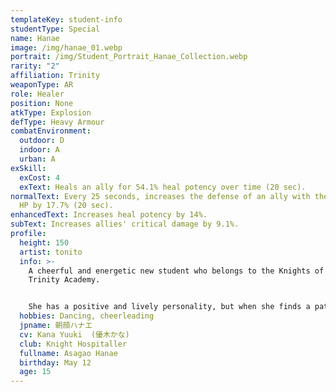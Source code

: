 ```yaml
---
templateKey: student-info
studentType: Special
name: Hanae
image: /img/hanae_01.webp
portrait: /img/Student_Portrait_Hanae_Collection.webp
rarity: "2"
affiliation: Trinity
weaponType: AR
role: Healer
position: None
atkType: Explosion
defType: Heavy Armour
combatEnvironment:
  outdoor: D
  indoor: A
  urban: A
exSkill:
  exCost: 4
  exText: Heals an ally for 54.1% heal potency over time (20 sec).
normalText: Every 25 seconds, increases the defense of an ally with the lowest
  HP by 17.7% (20 sec).
enhancedText: Increases heal potency by 14%.
subText: Increases allies' critical damage by 9.1%.
profile:
  height: 150
  artist: tonito
  info: >-
    A cheerful and energetic new student who belongs to the Knights of Relief of
    Trinity Academy.


    She has a positive and lively personality, but when she finds a patient, she goes into a tizzy and makes things worse. She is an unusual girl in many ways, but strangely enough, patients who receive her support are said to be cured soon after receiving any illness.
  hobbies: Dancing, cheerleading
  jpname: 朝顔ハナエ
  cv: Kana Yuuki  (優木かな)
  club: Knight Hospitaller
  fullname: Asagao Hanae
  birthday: May 12
  age: 15
---
```

